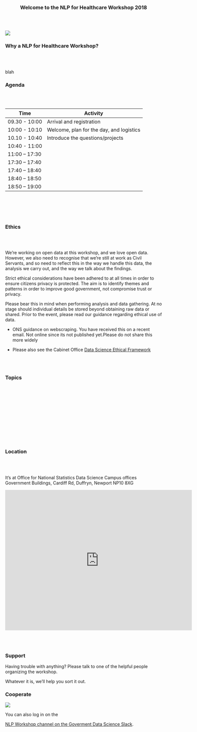<h3>
<p align="center"> Welcome to the NLP for Healthcare Workshop 2018 </p>
</h3>



<br><br>


<p align="center"> 

![](https://datasciencecampus.ons.gov.uk/wp-content/uploads/sites/10/2017/03/data-science-icons-630x384-2-630x384.jpg)
</p>


 

### Why a NLP for Healthcare Workshop?
<br><br>

blah




### Agenda
<br><br>

| Time          |      Activity              |
| ------------- | ---------------------------|
| 09.30 - 10:00 | Arrival and registration   |
| 10:00 - 10:10 | Welcome, plan for the day, and logistics  |
| 10.10 - 10:40 | Introduce the questions/projects   |
| 10:40 - 11:00 |   |
| 11:00 – 17:30 | |
| 17:30 – 17:40 |  |
| 17:40 – 18:40 |   |
| 18:40 – 18:50 |   |
| 18:50 – 19:00 |   |

<br>


<br><br>

### Ethics

<br><br>

We’re working on open data at this workshop, and we love open data. However, we also need to recognise that we’re still at work as Civil Servants, and so need to reflect this in the way we handle this data, the analysis we carry out, and the way we talk about the findings. 

Strict ethical considerations have been adhered to at all times in order to ensure citizens privacy is protected. The aim is to identify themes and patterns in order to improve good government, not compromise trust or privacy. 

Please bear this in mind when performing analysis and data gathering. At no stage should individual details be stored beyond obtaining raw data or shared. Prior to the event, please read our guidance regarding ethical use of data. 


- ONS guidance on webscraping.  You have received this on a recent email. Not online since its not published yet.Please do not share this more widely

- Please also see the Cabinet Office [Data Science Ethical Framework](https://data.blog.gov.uk/wp-content/uploads/sites/164/2015/12/Data-science-ethics-short-for-blog-1.pdf)


<br><br>
### Topics

<br><br>


<br><br>


<br><br>


<br><br>

### Location
<br><br>

It’s at Office for National Statistics Data Science Campus offices
Government Buildings,
Cardiff Rd, 
Duffryn, 
Newport NP10 8XG


<iframe src="https://www.google.com/maps/embed?pb=!1m18!1m12!1m3!1d2480.0994526143713!2d-3.029754048483698!3d51.56641031410776!2m3!1f0!2f0!3f0!3m2!1i1024!2i768!4f13.1!3m3!1m2!1s0x4871e14c9fe9338b%3A0xe6fa7f7cb3829a6d!2sOffice+for+National+Statistics!5e0!3m2!1sen!2suk!4v1521755793383" width="600" height="450" frameborder="0" style="border:0" allowfullscreen></iframe>
<br>


<br><br>



### Support 
Having trouble with anything? Please talk to one of the helpful people organizing the workshop.



Whatever it is, we’ll help you sort it out.

### Cooperate  

![](https://s14.postimg.org/7jj4djf3h/slack-icon-10645.png)

You can also log in on the 

[NLP Workshop channel on the Goverment Data Science Slack](https://govdatascience.slack.com/messages/G9U8FQ11A/).    


